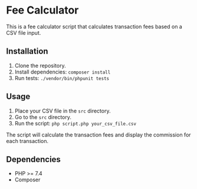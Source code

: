 # Fee Calculator

This is a fee calculator script that calculates transaction fees based on a CSV file input.

## Installation

1. Clone the repository.
2. Install dependencies: `composer install`
3. Run tests: `./vendor/bin/phpunit tests`

## Usage

1. Place your CSV file in the `src` directory.
2. Go to the `src` directory.
3. Run the script: `php script.php your_csv_file.csv`

The script will calculate the transaction fees and display the commission for each transaction.

## Dependencies

- PHP >= 7.4
- Composer
